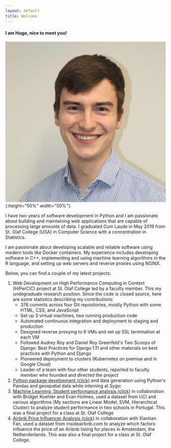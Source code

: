 ```yaml
---
layout: default
title: Welcome
---
```


#### I am Hugo, nice to meet you!

![profile](/assets/img/profile.jpg){:height="50%" width="50%"}.

I have two years of software development in Python and I am passionate about building and maintaining
web applications that are capable of processing large amounts of data. I graduated Cum Laude in May 2019
from St. Olaf College (USA) in Computer Science with a concentration in Statistics.

I am passionate about developing scalable and reliable software using modern tools like Docker containers.
My experience includes developing software in C++, implementing and using machine learning algorithms in the R language,
and setting up web servers and reverse proxies using NGINX.

Below, you can find a couple of my latest projects:

1. Web Development on High Performance Computing in Context (HiPerCiC) project at St. Olaf College led by a faculty member.
This my undegraduate research position.
Since the code is closed source, here are some statistics describing my contributions:
    - 376 commits across four Git repositories, mostly Python with some HTML, CSS, and JavaScript
    - Set up 3 virtual machines, two running production code
    - Automated continuous integration and deployment to staging and production
    - Designed reverse proxying to 6 VMs and set up SSL termination at each VM
    - Followed Audrey Roy and Daniel Roy Greenfeld's Two Scoops of Django: Best Practices for Django 1.11 and other materials on best practices with Python and Django
    - Pioneered deployment to clusters (Kubernetes on premise and in Google Cloud)
    - Leader of a team with four other students, reported to faculty member who founded and directed the project
2. [Python package development (click)](https://github.com/Sygic/sygic-maps-services-python) and data generation using Python's Pandas and geospatial data while interning at Sygic
3. [Machine Learning: Student performance analysis (click)](mlearn.html) in collaboration with Bridget Koehler and Evan Holmes, used a dataset from UCI and various algorithms (My sections are Linear Model, SVM, Hierarchical Cluster) to analyze student performance in two schools in Portugal. This was a final project for a class at St. Olaf College
4. [Airbnb Price Influencer Analysis (click)](airbnb-price-influencer-analysis.html) in collaboration with Xiaotian Fan, used a dataset from insideairbnb.com to analyze which factors influence the price of an Airbnb listing for places in Amsterdam, the Netherderlands. This was also a final project for a class at St. Olaf College.

